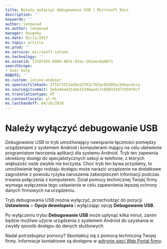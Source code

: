 ```yaml
---
title: Należy wyłączyć debugowanie USB | Microsoft Docs
description: ''
keywords: ''
author: lenewsad
ms.author: lanewsad
manager: dougeby
ms.date: 01/11/2017
ms.topic: article
ms.prod: ''
ms.service: microsoft-intune
ms.technology: ''
ms.assetid: f250f455-898d-46fe-93ac-2b3aec6a0b71
searchScope:
- User help
ROBOTS: ''
ms.custom: intune-enduser
ms.openlocfilehash: 2f1b71513ad5e22f62c783ac8d305acb9eac4cca
ms.sourcegitcommit: 5eba4bad151be32346aedc7cbb0333d71934f8cf
ms.translationtype: HT
ms.contentlocale: pl-PL
ms.lasthandoff: 04/16/2018
---
```

# <a name="you-need-to-turn-off-usb-debugging"></a>Należy wyłączyć debugowanie USB

_Debugowanie USB_ to tryb umożliwiający nawiązanie łączności pomiędzy urządzeniami z systemem Android i komputerami mający na celu ułatwienie programistom tworzenia aplikacji dla systemu Android. Tryb ten zapewnia określony dostęp do specjalistycznych sekcji w telefonie, z których większość osób zwykle nie korzysta. Choć tryb ten bywa przydatny, to umożliwienie tego rodzaju dostępu może narazić urządzenie na dodatkowe zagrożenie z powodu ryzyka naruszenia zabezpieczeń informacji podczas trwania połączenia z komputerem. Dział pomocy technicznej Twojej firmy wymaga wyłączenia tego ustawienia w celu zapewnienia lepszej ochrony danych firmowych na urządzeniu.

Tryb debugowania USB można wyłączyć, przechodząc do pozycji **Ustawienia** > **Opcje dewelopera** i wyłączając opcję **Debugowanie USB**.

Po wyłączeniu trybu **Debugowanie USB** może upłynąć kilka minut, zanim będzie możliwe użycie urządzenia z systemem Android do uzyskania w zwykły sposób dostępu do danych służbowych.

Nadal potrzebujesz pomocy? Skontaktuj się z pomocą techniczną Twojej firmy. Informacje kontaktowe są dostępne w [witrynie sieci Web Portal firmy](https://portal.manage.microsoft.com#HelpDeskDialog).
